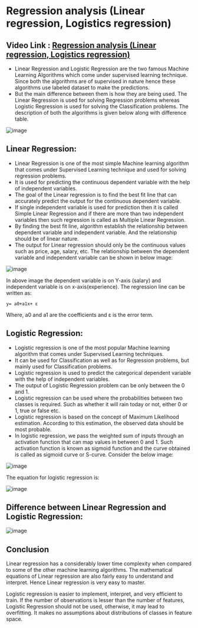 # Regression analysis (Linear regression, Logistics regression)
## Video Link : [Regression analysis (Linear regression, Logistics regression)]()

- Linear Regression and Logistic Regression are the two famous Machine Learning Algorithms which come under supervised learning technique. Since both the algorithms are of supervised in nature hence these algorithms use labeled dataset to make the predictions. 
- But the main difference between them is how they are being used. The Linear Regression is used for solving Regression problems whereas Logistic Regression is used for solving the Classification problems. The description of both the algorithms is given below along with difference table.

![image](https://user-images.githubusercontent.com/63282184/144040336-bff6ea53-b881-4ea1-b599-f7d01578eb45.png)


## Linear Regression:
- Linear Regression is one of the most simple Machine learning algorithm that comes under Supervised Learning technique and used for solving regression problems.
- It is used for predicting the continuous dependent variable with the help of independent variables.
- The goal of the Linear regression is to find the best fit line that can accurately predict the output for the continuous dependent variable.
- If single independent variable is used for prediction then it is called Simple Linear Regression and if there are more than two independent variables then such regression is called as Multiple Linear Regression.
- By finding the best fit line, algorithm establish the relationship between dependent variable and independent variable. And the relationship should be of linear nature.
- The output for Linear regression should only be the continuous values such as price, age, salary, etc. The relationship between the dependent variable and independent variable can be shown in below image:

![image](https://user-images.githubusercontent.com/63282184/144040451-bad34dcc-7540-484e-a220-1e934a04667b.png)

In above image the dependent variable is on Y-axis (salary) and independent variable is on x-axis(experience). The regression line can be written as:

```
y= a0+a1x+ ε
```
Where, a0 and a1 are the coefficients and ε is the error term.

## Logistic Regression:
- Logistic regression is one of the most popular Machine learning algorithm that comes under Supervised Learning techniques.
- It can be used for Classification as well as for Regression problems, but mainly used for Classification problems.
- Logistic regression is used to predict the categorical dependent variable with the help of independent variables.
- The output of Logistic Regression problem can be only between the 0 and 1.
- Logistic regression can be used where the probabilities between two classes is required. Such as whether it will rain today or not, either 0 or 1, true or false etc.
- Logistic regression is based on the concept of Maximum Likelihood estimation. According to this estimation, the observed data should be most probable.
- In logistic regression, we pass the weighted sum of inputs through an activation function that can map values in between 0 and 1. Such activation function is known as sigmoid function and the curve obtained is called as sigmoid curve or S-curve. Consider the below image:

![image](https://user-images.githubusercontent.com/63282184/144040587-7762a345-5ec2-45a9-9ecf-bcc021573fca.png)


The equation for logistic regression is:

![image](https://user-images.githubusercontent.com/63282184/144040627-ac12b817-872e-410b-8264-058402210570.png)


## Difference between Linear Regression and Logistic Regression:

![image](https://user-images.githubusercontent.com/63282184/144040697-2d1ca792-a739-481b-b8a5-d0f12b3835b3.png)



## Conclusion

Linear regression has a considerably lower time complexity when compared to some of the other machine learning algorithms. The mathematical equations of Linear regression are also fairly easy to understand and interpret. Hence Linear regression is very easy to master.

Logistic regression is easier to implement, interpret, and very efficient to train. If the number of observations is lesser than the number of features, Logistic Regression should not be used, otherwise, it may lead to overfitting. It makes no assumptions about distributions of classes in feature space.
